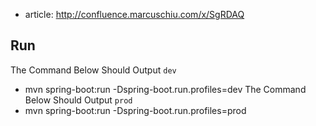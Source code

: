 - article: http://confluence.marcuschiu.com/x/SgRDAQ

## Run
The Command Below Should Output `dev`
- mvn spring-boot:run -Dspring-boot.run.profiles=dev
The Command Below Should Output `prod`
- mvn spring-boot:run -Dspring-boot.run.profiles=prod